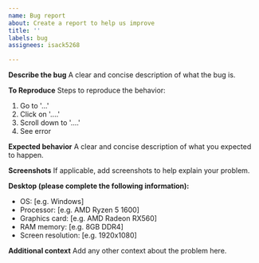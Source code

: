 ```yaml
---
name: Bug report
about: Create a report to help us improve
title: ''
labels: bug
assignees: isack5268

---
```


**Describe the bug**
A clear and concise description of what the bug is.

**To Reproduce**
Steps to reproduce the behavior:
1. Go to '...'
2. Click on '....'
3. Scroll down to '....'
4. See error

**Expected behavior**
A clear and concise description of what you expected to happen.

**Screenshots**
If applicable, add screenshots to help explain your problem.

**Desktop (please complete the following information):**
 - OS: [e.g. Windows]
 - Processor: [e.g. AMD Ryzen 5 1600]
 - Graphics card: [e.g. AMD Radeon RX560]
 - RAM memory: [e.g. 8GB DDR4]
 - Screen resolution: [e.g. 1920x1080]

**Additional context**
Add any other context about the problem here.
